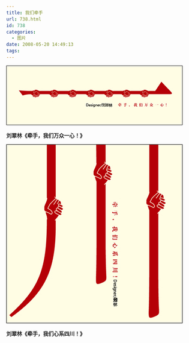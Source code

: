 ```yaml
---
title: 我们牵手
url: 738.html
id: 738
categories:
  - 图片
date: 2008-05-20 14:49:13
tags:
---
```


![](/images/attachments/month_0805/t2008523144926.jpg)  

**刘翠林《牵手，我们万众一心！》**

  
![](/images/attachments/month_0805/v200852314505.jpg)  

**刘翠林《牵手，我们心系四川！》**